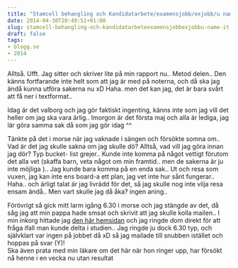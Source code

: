 ```yaml
---
title: "Stamcell behangling och Kandidatarbete/examensjobb/exjobb/u name it.."
date: 2014-04-30T20:49:51+01:00
slug: stamcell-behangling-och-kandidatarbeteexamensjobbexjobbu-name-it
draft: false
tags:
- blogg.se
- 2014
---
```

Alltså. Ufft. Jag sitter och skriver lite på min rapport nu.. Metod delen.. Den känns fortfarande inte helt som att jag är med på noterna, och då ska jag ändå kunna utföra sakerna nu xD Haha. men det kan jag, det är bara svårt att få ner i textformat..

Idag är det valborg och jag gör faktiskt ingenting, känns inte som jag vill det heller om jag ska vara ärlig.. Imorgon är det första maj och alla är lediga, jag lär göra samma sak då som jag gör idag ^^  
  

Tänkte på det i morse när jag vaknade i sängen och försökte somna om.. Vad är det jag skulle sakna om jag skulle dö? Alltså, vad vill jag göra innan jag dör? Typ bucket- list grejer.. Kunde inte komma på något vettigt förutom det alla vet (skaffa barn, veta något om min framtid.. men de sakerna är ju inte möjliga ).. Jag kunde bara komma på en enda sak.. Ut och resa som vuxen, jag kan inte ens board-a ett plan, jag vet inte hur sånt fungerar.. Haha.. och ärligt talat är jag livrädd för det, så jag skulle nog inte vilja resa ensam ändå.. Men vart skulle jag då åka? ingen aning..    
  

Förövrigt så gick mitt larm igång 6.30 i morse och jag stängde av det, då såg jag att min pappa hade smsat och skrivit att jag skulle kolla mailen.. I min inkorg hittade jag [den här hemsidan](http://www.forskning.se/nyheterfakta/nyheter/pressmeddelanden/skadadehjartanreparerasmedstamceller.5.11267d7d14570ee98ae39c.html) och jag ringde dom direkt för att fråga ifall man kunde delta i studien.. Jag ringde ju dock 6.30 typ, och självklart var ingen på jobbet då xD så jag mailade till snubben istället och hoppas på svar (Y)!  
Ska även prata med min läkare om det här när hon ringer upp, har försökt nå henne i en vecka nu utan resultat